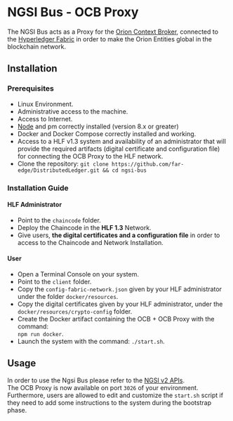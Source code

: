 # NGSI Bus - OCB Proxy

The NGSI Bus acts as a Proxy for the [Orion Context Broker](https://fiware-orion.readthedocs.io/en/master/), connected to the [Hyperledger Fabric](https://hyperledger-fabric.readthedocs.io) in order to make the Orion Entities global in the blockchain network. 

## Installation
### Prerequisites
* Linux Environment.
* Administrative access to the machine.
* Access to Internet.
* [Node](https://nodejs.org/en/download/) and pm correctly installed (version 8.x or greater)
* Docker and Docker Compose correctly installed and working.
* Access to a HLF v1.3 system and availability of an administrator that will provide the required artifacts (digital certificate and configuration file) for connecting the OCB Proxy to the HLF network.
* Clone the repository: `git clone https://github.com/far-edge/DistributedLedger.git && cd ngsi-bus`

### Installation Guide
#### HLF Administrator
*   Point to the `chaincode` folder.
*	Deploy the Chaincode in the **HLF 1.3** Network.
*	Give users, **the digital certificates and a configuration file** in order to access to the Chaincode and Network Installation.
#### User
*   Open a Terminal Console on your system. 
*	Point to the `client` folder.
*	Copy the `config-fabric-network.json` given by your HLF administrator under the folder `docker/resources`.
*	Copy the digital certificates given by your HLF administrator, under the `docker/resources/crypto-config` folder.
*	Create the Docker artifact containing the OCB + OCB Proxy with the command:  
    `npm run docker`.
*	Launch the system with the command: `./start.sh`. 



## Usage
In order to use the Ngsi Bus please refer to the [NGSI v2 APIs](http://telefonicaid.github.io/fiware-orion/api/v2/stable).
<br/>The OCB Proxy is now available on port `3026` of your environment.
<br/>Furthermore, users are allowed to edit and customize the `start.sh` script if they need to add some instructions to the system during the bootstrap phase.
